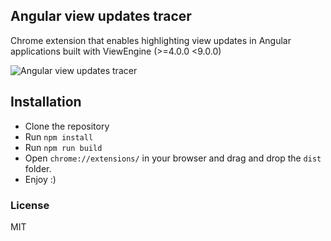 ## Angular view updates tracer

Chrome extension that enables highlighting view updates in Angular applications built with ViewEngine (>=4.0.0 <9.0.0)

![Angular view updates tracer](/meta/preview.gif)

## Installation

- Clone the repository
- Run `npm install`
- Run `npm run build`
- Open `chrome://extensions/` in your browser and drag and drop the `dist` folder.
- Enjoy :)

### License

MIT
